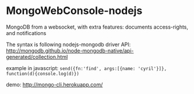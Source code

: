 MongoWebConsole-nodejs
======================

MongoDB from a websocket, with extra features: documents access-rights, and notifications

The syntax is following nodejs-mongodb driver API: http://mongodb.github.io/node-mongodb-native/api-generated/collection.html

example in javascript: `send({fn:'find', args:[{name: 'cyril'}]}, function(d){console.log(d)})`

demo: http://mongo-cli.herokuapp.com/
